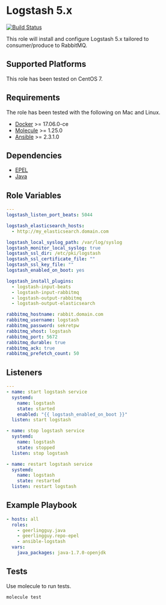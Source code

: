 Logstash 5.x
=========

[![Build Status](https://travis-ci.org/tonyganga/ansible-logstash.svg?branch=master)](https://travis-ci.org/tonyganga/ansible-logstash)

This role will install and configure Logstash 5.x tailored to consumer/produce to RabbitMQ.

Supported Platforms
-------------------

This role has been tested on CentOS 7.

Requirements
------------

The role has been tested with the following on Mac and Linux.

* [Docker](https://www.docker.com/) >= 17.06.0-ce
* [Molecule](https://github.com/metacloud/molecule) >= 1.25.0
* [Ansible](https://www.ansible.com/) >= 2.3.1.0

Dependencies
------------

* [EPEL](https://galaxy.ansible.com/geerlingguy/repo-epel/)
* [Java](https://galaxy.ansible.com/geerlingguy/java/)

Role Variables
--------------

```yaml
---
logstash_listen_port_beats: 5044

logstash_elasticsearch_hosts:
  - http://my_elasticsearch.domain.com

logstash_local_syslog_path: /var/log/syslog
logstash_monitor_local_syslog: true
logstash_ssl_dir: /etc/pki/logstash
logstash_ssl_certificate_file: ""
logstash_ssl_key_file: ""
logstash_enabled_on_boot: yes

logstash_install_plugins:
  - logstash-input-beats
  - logstash-input-rabbitmq
  - logstash-output-rabbitmq
  - logstash-output-elasticsearch

rabbitmq_hostname: rabbit.domain.com
rabbitmq_username: logstash
rabbitmq_password: sekretpw
rabbitmq_vhost: logstash
rabbitmq_port: 5672
rabbitmq_durable: true
rabbitmq_ack: true
rabbitmq_prefetch_count: 50
```

Listeners
---------

```yaml
---
- name: start logstash service
  systemd:
    name: logstash
    state: started
    enabled: "{{ logstash_enabled_on_boot }}"
  listen: start logstash

- name: stop logstash service
  systemd:
    name: logstash
    state: stopped
  listen: stop logstash

- name: restart logstash service
  systemd:
    name: logstash
    state: restarted
  listen: restart logstash
```

Example Playbook
----------------

```yaml
- hosts: all
  roles:
    - geerlingguy.java
    - geerlingguy.repo-epel
    - ansible-logstash
  vars:
    java_packages: java-1.7.0-openjdk

```

Tests
-----

Use molecule to run tests.

```bash
molecule test
```
